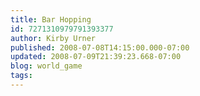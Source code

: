 ```yaml
---
title: Bar Hopping
id: 7271310979791393377
author: Kirby Urner
published: 2008-07-08T14:15:00.000-07:00
updated: 2008-07-09T21:39:23.668-07:00
blog: world_game
tags: 
---
```


